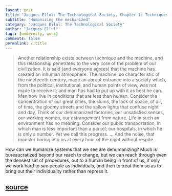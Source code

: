 ```yaml
---
layout: post
title: "Jacques Ellul: The Technological Society, Chapter 1: Techniques"
subtitle: "Humanizing the mechanized"
category: "Jacques Ellul: The Technological Society"
author: "Jacques Ellul"
tags: [modernity, work]
comments: false
permalink: /:title
---
```


> Another relationship exists between technique and the machine, and this relationship penetrates to the very core of the problem of our civilization. It is said (and everyone agrees) that the machine has created an inhuman atmosphere. The machine, so characteristic of the nineteenth century, made an abrupt entrance into a society which, from the political, institutional, and human points of view, was not made to receive it; and man has had to put up with it as best he can. Men now live in conditions that are less than human. Consider the concentration of our great cities, the slums, the lack of space, of air, of time, the gloomy streets and the sallow lights that confuse night and day. Think of our dehumanized factories, our unsatisfied senses, our working women, our estrangement from nature. Life in such an environment has no meaning. Consider our public transportation, in which man is less important than a parcel; our hospitals, in which he is only a number. Yet we call this progress. ... And the noise, that monster boring into us at every hour of the night without respite.

How can we humanize systems that we see are dehumanizing? Much is bureaucratized beyond our reach to change, but we can reach through even the densest set of procedures, out to a human being in front of us, if only we work hard to *see* people as individuals, and then to treat them so as to bring out their individuality rather than repress it.

<h2 class="post-source"><a href="https://archive.org/stream/JacquesEllulTheTechnologicalSociety#page/n40/mode/1up"><i class="fas fa-book" aria-hidden="true"></i> source</a></h2>